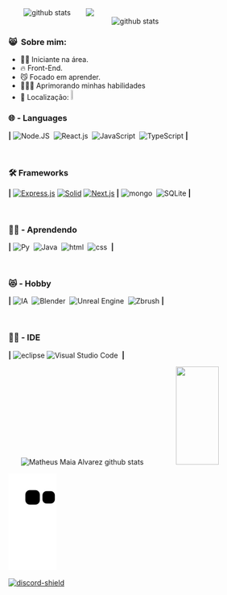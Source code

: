 <img src="https://user-images.githubusercontent.com/59892753/122819440-d97f2e80-d2b0-11eb-87dd-0d6737de5452.png" width="350px" align="right">

<div align="center">  
  <img src="https://readme-typing-svg.herokuapp.com/?color=00bfbf&size=35&center=true&vCenter=true&width=1000&lines=Seja+Bem-vindo(a)!+:%29" alt="github stats" /> 
</div>
<div align="center">  
  <img src="#" alt="github stats" /> 
</div>
<h3> 😸 &nbsp;Sobre mim: </h3>
  
- 🧑‍🎓 Iniciante na área.
- 🔥 Front-End.
- 😼 Focado em aprender.
- 👩🏻‍💻 Aprimorando minhas habilidades
- 📍 Localização: <img width="2%" height="2%" src="https://images.emojiterra.com/twitter/v14.0/512px/1f1e7-1f1f7.png">

<h3> 🌐 - Languages </h3>

**|**
![Node.JS](https://img.shields.io/badge/-Node.JS-0D1117?style=for-the-badge&logo=node.js&labelColor=0D1117&textColor=0D1117)&nbsp;
![React.js](https://img.shields.io/badge/-React.js-0D1117?style=for-the-badge&logo=react&labelColor=0D1117)&nbsp;
![JavaScript](https://img.shields.io/badge/-JavaScript-0D1117?style=for-the-badge&logo=javascript&labelColor=0D1117&textColor=0D1117)&nbsp;
![TypeScript](https://img.shields.io/badge/-TypeScript-0D1117?style=for-the-badge&logo=typescript&labelColor=0D1117&textColor=0D1117)
**|**

&nbsp;
<h3> 🛠️ Frameworks </h3>

**|**
[![Express.js](https://img.shields.io/badge/Express.js-0D1117?style=for-the-badge&logo=express&logoColor=)](https://expressjs.com/)
[![Solid](https://img.shields.io/badge/-Solid-0D1117?style=for-the-badge&logo=solid&logoColor=41b883)](https://vuejs.org/)
[![Next.js](https://img.shields.io/badge/Next.js-0D1117?style=for-the-badge&logo=next.js&logoColor=white)](https://nextjs.org/)
**|**
![mongo](https://img.shields.io/badge/MongoDB-0D1117?style=for-the-badge&logo=mongodb&logoColor=)&nbsp;
![SQLite](https://img.shields.io/badge/Sqlite-0D1117?style=for-the-badge&logo=Sqlite&logoColor=blue)
**|**

&nbsp;
<h3> 👨‍🏫 - Aprendendo </h3>

**|**
![Py](https://img.shields.io/badge/python-0D1117?style=for-the-badge&logo=python)&nbsp;
![Java](https://img.shields.io/badge/Java-0D1117?style=for-the-badge&logo=Java&logoColor=white)&nbsp;
![html](https://img.shields.io/badge/html-0D1117?style=for-the-badge&logo=html5)&nbsp;
![css](https://img.shields.io/badge/Css-0D1117?style=for-the-badge&logo=css3)&nbsp;
**|**

&nbsp;
<h3> 😻 - Hobby </h3>

**|**
![IA](https://img.shields.io/badge/IA-0D1117?style=for-the-badge&logo=ai&logoColor=white)&nbsp;
![Blender](https://img.shields.io/badge/Blender-0D1117?style=for-the-badge&logo=blender&logoColor=)&nbsp;
![Unreal Engine](https://img.shields.io/badge/UE4/5-0D1117?style=for-the-badge&logo=unrealengine&logoColor=)&nbsp;
![Zbrush](https://img.shields.io/badge/Zbrush-0D1117?style=for-the-badge&linklogo=zbrush&logoColor=white)
**|**

&nbsp;
<h3> 👩‍💻 - IDE </h3>

**|**
![eclipse](https://img.shields.io/badge/Eclipse-0D1117?style=for-the-badge&logo=eclipse&logoColor=34099e)
![Visual Studio Code](https://img.shields.io/badge/-Visual%20Studio%20Code-0D1117?style=for-the-badge&logo=visualstudio&logoColor=086ec2)&nbsp;
**|**

<div align="center">  
  <img width="49%" height="195px" src="https://github-readme-stats.vercel.app/api?username=gaara144hz&show_icons=true&count_private=true&hide_border=true&title_color=00bfbf&icon_color=00bfbf&text_color=c9d1d9&bg_color=0d1117" alt="Matheus Maia Alvarez github stats" /> 
  <img width="41%" height="195px" src="https://github-readme-stats.vercel.app/api/top-langs/?username=SrRhyan&layout=compact&hide_border=true&title_color=00bfbf&text_color=00bfbf&bg_color=0d1117" />
</div>

<!-- ![Contribution](https://activity-graph.herokuapp.com/graph?username=SrRhyan&theme=gotham&hide_border=true&area=true) -->

![Cobra](https://raw.githubusercontent.com/rafaballerini/rafaballerini/b3f0627a4d59986893b502f6dc9d13ae368bbac7/github-contribution-grid-snake.svg)

[discord-invite]: https://discord.gg/hightland
[discord-shield]: https://img.shields.io/discord/995364777876525066?label=Discord&logo=Discord&logoColor=white&style=for-the-badge
[ ![discord-shield][] ][discord-invite]
